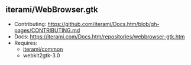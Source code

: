 iterami/WebBrowser.gtk
----------------------

* Contributing: https://github.com/iterami/Docs.htm/blob/gh-pages/CONTRIBUTING.md
* Docs: https://iterami.com/Docs.htm/repositories/webbrowser-gtk.htm
* Requires:
  * [iterami/common](https://github.com/iterami/common)
  * webkit2gtk-3.0
